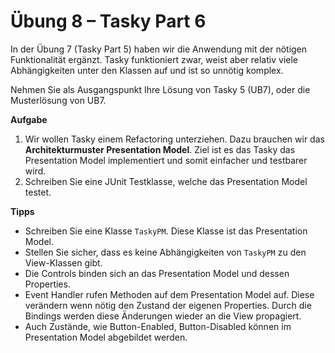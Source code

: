 # Übung 8 – Tasky Part 6
In der Übung 7 (Tasky Part 5) haben wir die Anwendung mit der nötigen Funktionalität ergänzt. Tasky funktioniert zwar, weist aber relativ viele Abhängigkeiten unter den Klassen auf und ist so unnötig komplex.

Nehmen Sie als Ausgangspunkt Ihre Lösung von Tasky 5 (UB7), oder die Musterlösung von UB7.

**Aufgabe**
1.	Wir wollen Tasky einem Refactoring unterziehen. Dazu brauchen wir das **Architekturmuster Presentation Model**. Ziel ist es das Tasky das Presentation Model implementiert und somit einfacher und testbarer wird.
2.	Schreiben Sie eine JUnit Testklasse, welche das Presentation Model testet.

**Tipps**
* Schreiben Sie eine Klasse `TaskyPM`. Diese Klasse ist das Presentation Model.
* Stellen Sie sicher, dass es keine Abhängigkeiten von `TaskyPM` zu den View-Klassen gibt.
* Die Controls binden sich an das Presentation Model und dessen Properties.
* Event Handler rufen Methoden auf dem Presentation Model auf. Diese verändern wenn nötig den Zustand der eigenen Properties. Durch die Bindings werden diese Änderungen wieder an die View propagiert.
* Auch Zustände, wie Button-Enabled, Button-Disabled können im Presentation Model abgebildet werden.
